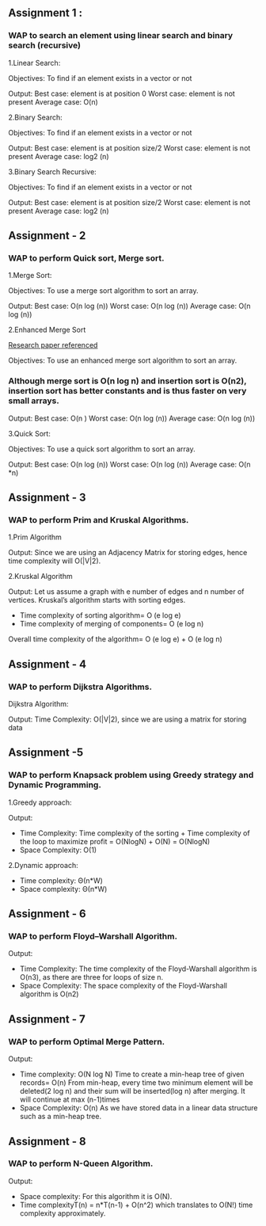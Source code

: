 ## Assignment 1 :
### WAP to search an element using linear search and binary search (recursive)

1.Linear Search:
    
Objectives: To find if an element exists in a vector or not

Output: 
Best case: element is at position 0
Worst case: element is not present
Average case: O(n)

2.Binary Search:

Objectives: To find if an element exists in a vector or not

Output: 
Best case: element is at position size/2
Worst case: element is not present
Average case: log2 (n)

3.Binary Search Recursive:

Objectives: To find if an element exists in a vector or not
 
Output: 
Best case: element is at position size/2
Worst case: element is not present
Average case: log2 (n)
 
## Assignment - 2
### WAP to perform Quick sort, Merge sort.

1.Merge Sort:

Objectives: To use a merge sort algorithm to sort an array.

Output: 
Best case: O(n log (n))
Worst case: O(n log (n))
Average case: O(n log (n))
 


2.Enhanced Merge Sort

[Research paper referenced](http://www.ijcsms.com/journals/Volume%2013,%20Issue%2005,%20July%202013_deeptigrover%20research%20paper.pdf)

Objectives: To use an enhanced merge sort algorithm to sort an array.

### Although merge sort is O(n log n) and insertion sort is O(n2), insertion sort has better constants and is thus faster on very small arrays.
 
Output: 
Best case: O(n )
Worst case: O(n log (n))
Average case: O(n log (n))

3.Quick Sort:

Objectives: To use a quick sort algorithm to sort an array.
   
Output: 
Best case: O(n log (n))
Worst case: O(n log (n))
Average case: O(n *n)

## Assignment - 3
### WAP to perform Prim and Kruskal Algorithms.

1.Prim Algorithm

Output:
 Since we are using an Adjacency Matrix for storing edges, hence time complexity will  O(|V|2). 

2.Kruskal Algorithm

Output:
Let us assume a graph with e number of edges and n number of vertices. Kruskal’s algorithm starts with sorting edges.
*   Time complexity of sorting algorithm= O (e log e)
*   Time complexity of merging of components= O (e log n)

Overall time complexity of the algorithm= O (e log e) + O (e log n)

## Assignment - 4
### WAP to perform Dijkstra Algorithms.

Dijkstra Algorithm:

Output: 
Time Complexity: O(|V|2), since we are using a matrix for storing data

## Assignment -5
### WAP to perform Knapsack problem using Greedy strategy and Dynamic Programming.

1.Greedy approach:

Output:
*   Time Complexity: Time complexity of the sorting + Time complexity of the loop to maximize profit = O(NlogN) + O(N) = O(NlogN)
*   Space Complexity: O(1)

2.Dynamic approach:
*   Time complexity: Θ(n*W)
*   Space complexity: Θ(n*W)

## Assignment - 6
### WAP to perform Floyd–Warshall Algorithm.

Output:
*   Time Complexity: The time complexity of the Floyd-Warshall algorithm is O(n3), as there are three for loops of size n.
*   Space Complexity: The space complexity of the Floyd-Warshall algorithm is O(n2)

## Assignment - 7
### WAP to perform Optimal Merge Pattern.

Output:
*   Time complexity: O(N log N)
Time to create a min-heap tree of given records= O(n)
From min-heap, every time two minimum element will be deleted(2 log n) and their sum will be inserted(log n) after merging. It will continue at max (n-1)times
*   Space Complexity: O(n) 
 As we have stored data in a linear data structure such as a min-heap tree.
 


## Assignment - 8
### WAP to perform N-Queen Algorithm.

Output:
*   Space complexity: For this algorithm it is O(N). 
*   Time complexityT(n) = n*T(n-1) + O(n^2) which translates to O(N!) time complexity approximately.







